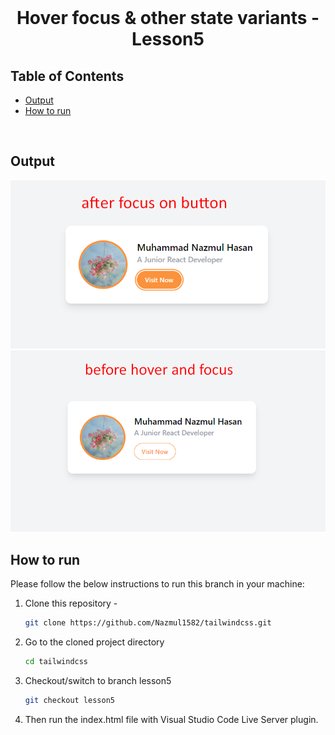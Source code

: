 <br />
 <p align="center">
    <h1 align="center">Hover focus & other state variants - Lesson5</h1>
</p>

<!-- TABLE OF CONTENTS -->

## Table of Contents

- [Output](#output)
- [How to run](#how-to-run)

<br>

## Output

![responsive card design](./images/after-focus-and-hover.png)
![responsive card design for sm:max-w-md](./images/before-hover-and-focus.png)

<!-- HOW TO RUN -->

## How to run

Please follow the below instructions to run this branch in your machine:

1. Clone this repository -
   ```sh
   git clone https://github.com/Nazmul1582/tailwindcss.git
   ```
2. Go to the cloned project directory
   ```sh
   cd tailwindcss
   ```
3. Checkout/switch to branch lesson5
   ```sh
   git checkout lesson5
   ```
4. Then run the index.html file with Visual Studio Code Live Server plugin.

<br>
